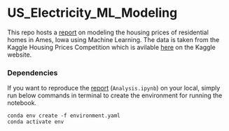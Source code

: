# US_Electricity_ML_Modeling
This repo hosts a [report](https://github.com/arashshams/US_Electricity_ML_Modeling/blob/master/Analysis.ipynb) on modeling the housing prices of residential homes in  Ames, Iowa using Machine Learning. The data is taken from the Kaggle Housing Prices Competition which is avilable [here](https://www.kaggle.com/c/home-data-for-ml-course/overview) on the Kaggle website.

### Dependencies

If you want to reproduce the [report](https://github.com/arashshams/US_Electricity_ML_Modeling/blob/master/Analysis.ipynb) (`Analysis.ipynb`) on your local, simply run below commands in terminal to create the environment for running the notebook.

```
conda env create -f environment.yaml
conda activate env
```
